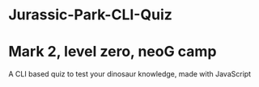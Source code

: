 # Jurassic-Park-CLI-Quiz
# Mark 2, level zero, neoG camp
A CLI based quiz to test your dinosaur knowledge, made with JavaScript
